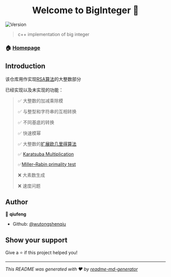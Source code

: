 <h1 align="center">Welcome to BigInteger 👋</h1>
<p>
  <img alt="Version" src="https://img.shields.io/badge/version-0.01-blue.svg?cacheSeconds=2592000" />
</p>

> c++ implementation of big integer

### 🏠 [Homepage](https://github.com/WHU-Cryptography/BigInteger)



## Introduction

该仓库用作实现[RSA算法](https://en.wikipedia.org/wiki/RSA_(cryptosystem))的大整数部分

已经实现以及未实现的功能：

> :white_check_mark: 大整数的加减乘除模
>
> :white_check_mark: 与整型和字符串的互相转换
>
> :white_check_mark: 不同基底的转换
>
> :white_check_mark: 快速模幂
>
> :white_check_mark: 大整数的[扩展欧几里得算法](https://zh.wikipedia.org/wiki/%E6%89%A9%E5%B1%95%E6%AC%A7%E5%87%A0%E9%87%8C%E5%BE%97%E7%AE%97%E6%B3%95)
>
> :white_check_mark: [Karatsuba Multiplication](https://en.wikipedia.org/wiki/Karatsuba_algorithm)
>
> :white_check_mark:[Miller–Rabin primality test](https://en.wikipedia.org/wiki/Miller%E2%80%93Rabin_primality_test)
>
> :x: 大素数生成
>
> :x: 速度问题



## Author

👤 **qiufeng**

* Github: [@wutongshenqiu](https://github.com/wutongshenqiu)

## Show your support

Give a ⭐️ if this project helped you!

***
_This README was generated with ❤️ by [readme-md-generator](https://github.com/kefranabg/readme-md-generator)_